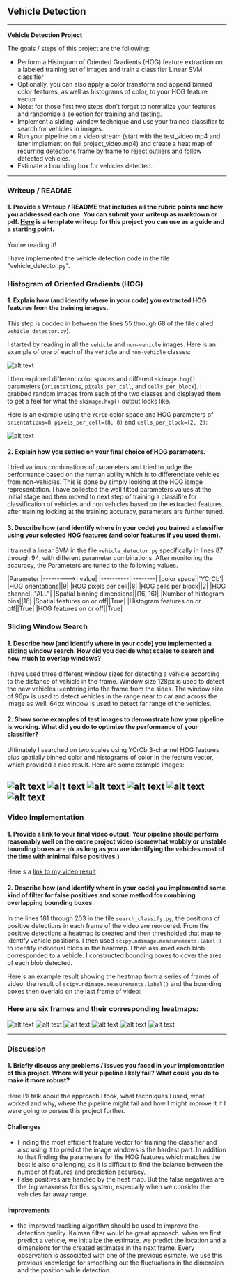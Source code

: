 ## Vehicle Detection 

---

**Vehicle Detection Project**

The goals / steps of this project are the following:

* Perform a Histogram of Oriented Gradients (HOG) feature extraction on a labeled training set of images and train a classifier Linear SVM classifier
* Optionally, you can also apply a color transform and append binned color features, as well as histograms of color, to your HOG feature vector. 
* Note: for those first two steps don't forget to normalize your features and randomize a selection for training and testing.
* Implement a sliding-window technique and use your trained classifier to search for vehicles in images.
* Run your pipeline on a video stream (start with the test_video.mp4 and later implement on full project_video.mp4) and create a heat map of recurring detections frame by frame to reject outliers and follow detected vehicles.
* Estimate a bounding box for vehicles detected.

[//]: # (Image References)
[image1]: ./examples/car_not_car.png
[image2]: ./examples/HOG_example.jpg
[image3]: ./examples/sliding_windows.jpg
[image4]: ./examples/sliding_window.jpg
[image5]: ./examples/bboxes_and_heat.png
[image6]: ./examples/labels_map.png
[image7]: ./examples/output_bboxes.png

[image8]: ./images/test1.jpg
[image9]: ./images/test2.jpg
[image10]: ./images/test3.jpg
[image11]: ./images/test4.jpg
[image12]: ./images/test5.jpg
[image13]: ./images/test6.jpg

[image14]: ./images/full_pipeline/test1.png
[image15]: ./images/full_pipeline/test2.png
[image16]: ./images/full_pipeline/test3.png
[image17]: ./images/full_pipeline/test4.png
[image18]: ./images/full_pipeline/test5.png
[image19]: ./images/full_pipeline/test6.png

[video1]: ./project_video_cars_1.mp4


---


### Writeup / README

#### 1. Provide a Writeup / README that includes all the rubric points and how you addressed each one.  You can submit your writeup as markdown or pdf.  [Here](https://github.com/udacity/CarND-Vehicle-Detection/blob/master/writeup_template.md) is a template writeup for this project you can use as a guide and a starting point.  

You're reading it!


I have implemented the vehicle detection code in the file "vehicle_detector.py".

### Histogram of Oriented Gradients (HOG)

#### 1. Explain how (and identify where in your code) you extracted HOG features from the training images.

This step is codded in between the lines 55 through 68 of the file called `vehicle_detector.py`).   

I started by reading in all the `vehicle` and `non-vehicle` images.  Here is an example of one of each of the `vehicle` and `non-vehicle` classes:

![alt text][image1]

I then explored different color spaces and different `skimage.hog()` parameters (`orientations`, `pixels_per_cell`, and `cells_per_block`).  I grabbed random images from each of the two classes and displayed them to get a feel for what the `skimage.hog()` output looks like.

Here is an example using the `YCrCb` color space and HOG parameters of `orientations=8`, `pixels_per_cell=(8, 8)` and `cells_per_block=(2, 2)`:


![alt text][image2]

#### 2. Explain how you settled on your final choice of HOG parameters.

I tried various combinations of parameters and tried to judge the performance based on the human ability which is to differenciate vehicles from non-vehicles. This is done by simply looking at the HOG iamge representation. I have collected the well fitted parameters values at the initial stage and then moved to next step of training a classifire for classification of vehicles and non vehicles based on the extracted features. after training looking at the training accuracy, parameters are further tuned.

#### 3. Describe how (and identify where in your code) you trained a classifier using your selected HOG features (and color features if you used them).

I trained a linear SVM in the file `vehicle_detector.py` specifically in lines 87 through 94, with different parameter combinations. After monitoring the accuracy, the Parameters are tuned to the following values.

|Parameter |--------->| value|
|----------||--------|
|color space||'YCrCb'|
|HOG orientations||9|
|HOG pixels per cell||8|
|HOG cells per block||2|
|HOG channel||"ALL"|
|Spatial binning dimensions||(16, 16)|
|Number of histogram bins||16|
|Spatial features on or off||True|
|Histogram features on or off||True|
|HOG features on or off||True|



### Sliding Window Search

#### 1. Describe how (and identify where in your code) you implemented a sliding window search.  How did you decide what scales to search and how much to overlap windows?

I have used three different window sizes for detecting a vehicle according to the distance of vehicle in the frame. Window size 128px is used to detect the new vehicles i=entering into the frame from the sides. The window size of 96px is used to detect vehicles in the range near to car and across the image as well. 64px window is used to detect far range of the vehicles.


#### 2. Show some examples of test images to demonstrate how your pipeline is working.  What did you do to optimize the performance of your classifier?

Ultimately I searched on two scales using YCrCb 3-channel HOG features plus spatially binned color and histograms of color in the feature vector, which provided a nice result.  Here are some example images:

![alt text][image8]
![alt text][image9]
![alt text][image10]
![alt text][image11]
![alt text][image12]
![alt text][image13]
---

### Video Implementation

#### 1. Provide a link to your final video output.  Your pipeline should perform reasonably well on the entire project video (somewhat wobbly or unstable bounding boxes are ok as long as you are identifying the vehicles most of the time with minimal false positives.)
Here's a [link to my video result](./project_video_cars_1.mp4)


#### 2. Describe how (and identify where in your code) you implemented some kind of filter for false positives and some method for combining overlapping bounding boxes.

In the lines 181 through 203 in the file `search_classify.py`, the positions of positive detections in each frame of the video are reordered.  From the positive detections a heatmap is created and then thresholded that map to identify vehicle positions.  I then used `scipy.ndimage.measurements.label()` to identify individual blobs in the heatmap.  I then assumed each blob corresponded to a vehicle.  I constructed bounding boxes to cover the area of each blob detected.

Here's an example result showing the heatmap from a series of frames of video, the result of `scipy.ndimage.measurements.label()` and the bounding boxes then overlaid on the last frame of video:

### Here are six frames and their corresponding heatmaps:

![alt text][image14]
![alt text][image15]
![alt text][image16]
![alt text][image17]
![alt text][image18]
![alt text][image19]

---

### Discussion

#### 1. Briefly discuss any problems / issues you faced in your implementation of this project.  Where will your pipeline likely fail?  What could you do to make it more robust?

Here I'll talk about the approach I took, what techniques I used, what worked and why, where the pipeline might fail and how I might improve it if I were going to pursue this project further.

#### Challenges
* Finding the most efficient feature vector for training the classifier and also using it to predict the image windows is the hardest part. In addition to that finding the parameters for the HOG features which matches the best is also challenging, as it is difficult to find the balance between the number of features and prediction accuracy.
* False positives are handled by the heat map. But the false negatives are the big weakness for this system, especially when we consider the vehicles far away range.

#### Improvements 
* the improved tracking algorithm should be used to improve the detection quality. Kalman filter would be great approach. when we first predict a vehicle, we initialize the estimate. we predict the location and a dimensions for the created estimates in the next frame. Every observation is associated with one of the previous esimate. we use this previous knowledge for smoothing out the fluctuations in the dimension and the position.while detection.


  
